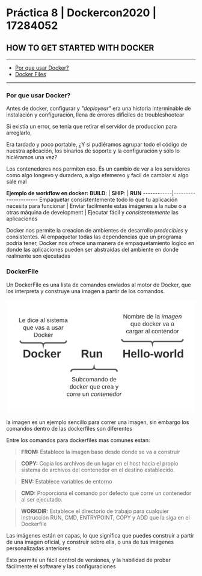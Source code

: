 # Práctica 8 | Dockercon2020  | 17284052

## HOW TO GET STARTED WITH DOCKER 
----
  - [Por que usar Docker?](#por-que-usar-docker?)
  - [Docker Files](#docker-files)
----

### Por que usar Docker?
Antes de docker, configurar y *"deployear"* era una historia interminable de instalación y configuración, llena de errores dificiles de troubleshootear

Si existia un error, se tenia que retirar el servidor de produccion para arreglarlo,

Era tardado y poco portable, ¿Y si pudiéramos agrupar todo el código de nuestra aplicación, los binarios de soporte y la configuración y sólo lo hiciéramos una vez?

Los contenedores nos permiten eso. Es un cambio de ver a los servidores como algo longevo y duradero, a algo efemereo y facil de cambiar si algo sale mal


**Ejemplo de workflow en docker:**
 **BUILD**: | **SHIP**: | **RUN**
------------|----------------------
Empaquetar consistentemente todo lo que tu aplicación necesita para funcionar |  Enviar facilmente estas imágenes a la nube o a otras máquina de development   | Ejecutar fácil y *consistentemente* las aplicaciones


Docker nos permite la creacion de ambientes de desarrollo *predecibles* y consistentes.
Al empaquetar todas las dependencias que un programa podria tener, Docker nos ofrece una manera de empaquetamiento logico en donde las aplicaciones pueden ser abstraidas del ambiente en donde realmente son ejecutadas

### DockerFile

Un DockerFile es una lista de comandos enviados al motor de Docker, que los interpreta y construye una imagen a partir de los comandos.

![Docker command](images/command.png)

la imagen es un ejemplo sencillo para correr una imagen, sin embargo los comandos dentro de las dockerfiles son diferentes

Entre los comandos para dockerfiles mas comunes estan:

> **FROM:**  Establece la imagen base desde donde se va a construir

> **COPY:**  Copia los archivos de un lugar en el host hacia el propio sistema de archivos del contenedor en el destino establecido.

> **ENV:**  Establece variables de entorno

> **CMD:**  Proporciona el comando por defecto que corre un contenedor al ser ejecutado.

> **WORKDIR:**  Establece el directorio de trabajo para cualquier instrucción RUN, CMD, ENTRYPOINT, COPY y ADD que la siga en el Dockerfile

Las imágenes están en capas, lo que significa que puedes construir a partir de una imagen oficial, y construir sobre ella, o una de tus imágenes personalizadas anteriores

Esto permite un fácil control de versiones, y la habilidad de probar fácilmente el software y las configuraciones 